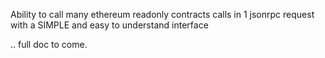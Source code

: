 Ability to call many ethereum readonly contracts calls in 1 jsonrpc request with a SIMPLE and easy to understand interface

.. full doc to come.

